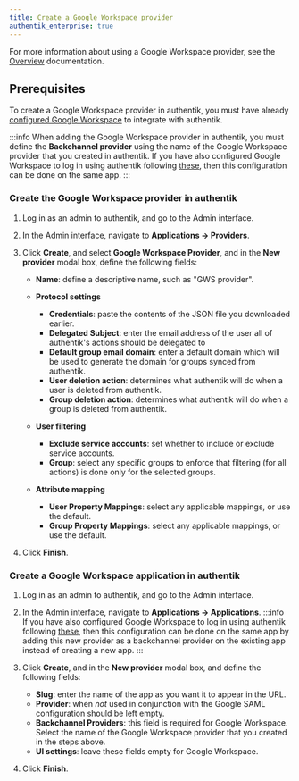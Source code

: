 ```yaml
---
title: Create a Google Workspace provider
authentik_enterprise: true
---
```


For more information about using a Google Workspace provider, see the [Overview](./index.md) documentation.

## Prerequisites

To create a Google Workspace provider in authentik, you must have already [configured Google Workspace](./setup-gws.md) to integrate with authentik.

:::info
When adding the Google Workspace provider in authentik, you must define the **Backchannel provider** using the name of the Google Workspace provider that you created in authentik. If you have also configured Google Workspace to log in using authentik following [these](../../../../integrations/services/google/), then this configuration can be done on the same app.
:::

### Create the Google Workspace provider in authentik

1. Log in as an admin to authentik, and go to the Admin interface.

2. In the Admin interface, navigate to **Applications -> Providers**.

3. Click **Create**, and select **Google Workspace Provider**, and in the **New provider** modal box, define the following fields:

    - **Name**: define a descriptive name, such as "GWS provider".

    - **Protocol settings**

        - **Credentials**: paste the contents of the JSON file you downloaded earlier.
        - **Delegated Subject**: enter the email address of the user all of authentik's actions should be delegated to
        - **Default group email domain**: enter a default domain which will be used to generate the domain for groups synced from authentik.
        - **User deletion action**: determines what authentik will do when a user is deleted from authentik.
        - **Group deletion action**: determines what authentik will do when a group is deleted from authentik.

    - **User filtering**

        - **Exclude service accounts**: set whether to include or exclude service accounts.
        - **Group**: select any specific groups to enforce that filtering (for all actions) is done only for the selected groups.

    - **Attribute mapping**

        - **User Property Mappings**: select any applicable mappings, or use the default.
        - **Group Property Mappings**: select any applicable mappings, or use the default.

4. Click **Finish**.

### Create a Google Workspace application in authentik

1. Log in as an admin to authentik, and go to the Admin interface.
2. In the Admin interface, navigate to **Applications -> Applications**.
   :::info
   If you have also configured Google Workspace to log in using authentik following [these](https://docs.goauthentik.io/integrations/services/google/index), then this configuration can be done on the same app by adding this new provider as a backchannel provider on the existing app instead of creating a new app.
   :::
3. Click **Create**, and in the **New provider** modal box, and define the following fields:

    - **Slug**: enter the name of the app as you want it to appear in the URL.
    - **Provider**: when _not_ used in conjunction with the Google SAML configuration should be left empty.
    - **Backchannel Providers**: this field is required for Google Workspace. Select the name of the Google Workspace provider that you created in the steps above.
    - **UI settings**: leave these fields empty for Google Workspace.

4. Click **Finish**.
